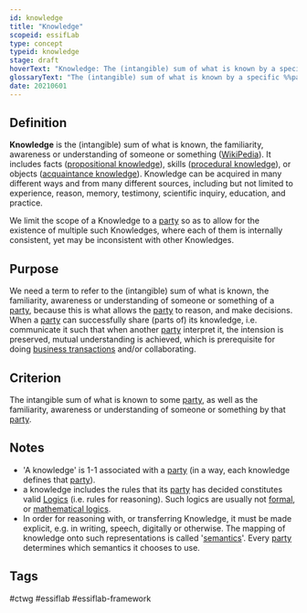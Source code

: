 ```yaml
---
id: knowledge
title: "Knowledge"
scopeid: essifLab
type: concept
typeid: knowledge
stage: draft
hoverText: "Knowledge: The (intangible) sum of what is known by a specific Party, as well as the familiarity, awareness or understanding of someone or something by that Party."
glossaryText: "The (intangible) sum of what is known by a specific %%party^party%%, as well as the familiarity, awareness or understanding of someone or something by that %%party^party%%."
date: 20210601
---
```


## Definition
**Knowledge** is the (intangible) sum of what is known, the familiarity, awareness or understanding of someone or something ([WikiPedia](https://en.wikipedia.org/wiki/Knowledge)). It includes facts ([propositional knowledge](https://en.wikipedia.org/wiki/Propositional_knowledge)), skills ([procedural knowledge](https://en.wikipedia.org/wiki/Procedural_knowledge)), or objects ([acquaintance knowledge](https://en.wikipedia.org/wiki/Knowledge_by_acquaintance)). Knowledge can be acquired in many different ways and from many different sources, including but not limited to experience, reason, memory, testimony, scientific inquiry, education, and practice.

We limit the scope of a Knowledge to a [party](party) so as to allow for the existence of multiple such Knowledges, where each of them is internally consistent, yet may be inconsistent with other Knowledges.

## Purpose
We need a term to refer to the (intangible) sum of what is known, the familiarity, awareness or understanding of someone or something of a [party](party), because this is what allows the [party](party) to reason, and make decisions. When a [party](party) can successfully share (parts of) its knowledge, i.e. communicate it such that when another [party](party) interpret it, the intension is preserved, mutual understanding is achieved, which is prerequisite for doing [business transactions](transaction) and/or collaborating.

## Criterion
The intangible sum of what is known to some [party](party), as well as the familiarity, awareness or understanding of someone or something by that [party](party).

## Notes
- 'A knowledge' is 1-1 associated with a [party](party) (in a way, each knowledge defines that [party](party)).
- a knowledge includes the rules that its [party](party) has decided constitutes valid [Logics](https://en.wikipedia.org/wiki/Logic) (i.e. rules for reasoning). Such logics are usually not [formal](https://en.wikipedia.org/wiki/Formal_system), or [mathematical logics](https://en.wikipedia.org/wiki/Mathematical_logic).
- In order for reasoning with, or transferring Knowledge, it must be made explicit, e.g. in writing, speech, digitally or otherwise. The mapping of knowledge onto such representations is called '[semantics](https://en.wikipedia.org/wiki/Semantics)'. Every [party](party) determines which semantics it chooses to use.

## Tags
#ctwg #essiflab #essiflab-framework